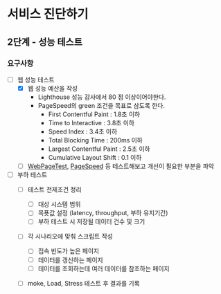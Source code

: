 # 서비스 진단하기
## 2단계 - 성능 테스트
### 요구사항
- [ ] 웹 성능 테스트
    - [x] 웹 성능 예산을 작성
        * Lighthouse 성능 감사에서 80 점 이상이어야한다.
        * PageSpeed의 green 조건을 목표로 삼도록 한다.
            * First Contentful Paint : 1.8초 이하
            * Time to Interactive : 3.8초 이하
            * Speed Index : 3.4초 이하
            * Total Blocking Time : 200ms 이하
            * Largest Contentful Paint : 2.5초 이하
            * Cumulative Layout Shift : 0.1 이하
    - [ ] [WebPageTest](https://www.webpagetest.org/), [PageSpeed](https://developers.google.com/speed/pagespeed/insights/) 등 테스트해보고 개선이 필요한 부분을 파악
- [ ] 부하 테스트
    - [ ] 테스트 전제조건 정리
        - [ ] 대상 시스템 범위
        - [ ] 목푯값 설정 (latency, throughput, 부하 유지기간)
        - [ ] 부하 테스트 시 저장될 데이터 건수 및 크기
    - [ ] 각 시나리오에 맞춰 스크립트 작성
        - [ ] 접속 빈도가 높은 페이지
        - [ ] 데이터를 갱신하는 페이지
        - [ ] 데이터를 조회하는데 여러 데이터를 참조하는 페이지
    - [ ] moke, Load, Stress 테스트 후 결과를 기록
    
